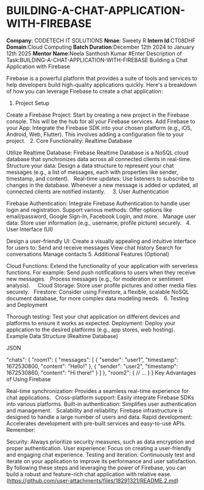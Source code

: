 # BUILDING-A-CHAT-APPLICATION-WITH-FIREBASE
**Company**: CODETECH IT SOLUTIONS
**Nmae**: Sweety R
**Intern Id**:CT08DHF
**Domain**:Cloud Computing
**Batch Duration**:December 12th 2024 to January 12th 2025
**Mentor Name**:Neela Santhosh Kumar
#Enter Description of Task:BUILDING-A-CHAT-APPLICATION-WITH-FIREBASE
Building a Chat Application with Firebase

Firebase is a powerful platform that provides a suite of tools and services to help developers build high-quality applications quickly. Here's a breakdown of how you can leverage Firebase to create a chat application:   

1. Project Setup

Create a Firebase Project: Start by creating a new project in the Firebase console. This will be the hub for all your Firebase services.
Add Firebase to your App: Integrate the Firebase SDK into your chosen platform (e.g., iOS, Android, Web, Flutter). This involves adding a configuration file to your project.   
2. Core Functionality: Realtime Database

Utilize Realtime Database: Firebase Realtime Database is a NoSQL cloud database that synchronizes data across all connected clients in real-time.
Structure your data: Design a data structure to represent your chat messages (e.g., a list of messages, each with properties like sender, timestamp, and content).   
Real-time updates: Use listeners to subscribe to changes in the database. Whenever a new message is added or updated, all connected clients are notified instantly.   
  
3. User Authentication

Firebase Authentication: Integrate Firebase Authentication to handle user login and registration.
Support various methods: Offer options like email/password, Google Sign-In, Facebook Login, and more.   
Manage user data: Store user information (e.g., username, profile picture) securely.
  
4. User Interface (UI)

Design a user-friendly UI: Create a visually appealing and intuitive interface for users to:
Send and receive messages
View chat history
Search for conversations
Manage contacts
5. Additional Features (Optional)

Cloud Functions: Extend the functionality of your application with serverless functions. For example:
Send push notifications to users when they receive new messages.   
Process messages (e.g., for moderation or sentiment analysis).   
  
Cloud Storage: Store user profile pictures and other media files securely.   
Firestore: Consider using Firestore, a flexible, scalable NoSQL document database, for more complex data modeling needs.   
6. Testing and Deployment

Thorough testing: Test your chat application on different devices and platforms to ensure it works as expected.
Deployment: Deploy your application to the desired platforms (e.g., app stores, web hosting).   
Example Data Structure (Realtime Database)

JSON

"chats": {
  "room1": {
    "messages": [
      { "sender": "user1", "timestamp": 1672530800, "content": "Hello!" },
      { "sender": "user2", "timestamp": 1672530860, "content": "Hi there!" }
    ]
  },
  "room2": { 
    // ... 
  }
}
Key Advantages of Using Firebase

Real-time synchronization: Provides a seamless real-time experience for chat applications.   
Cross-platform support: Easily integrate Firebase SDKs into various platforms.
Built-in authentication: Simplifies user authentication and management.   
Scalability and reliability: Firebase infrastructure is designed to handle a large number of users and data.
Rapid development: Accelerates development with pre-built services and easy-to-use APIs.   
Remember:

Security: Always prioritize security measures, such as data encryption and proper authentication.
User experience: Focus on creating a user-friendly and engaging chat experience.
Testing and iteration: Continuously test and iterate on your application to improve its performance and user satisfaction.
By following these steps and leveraging the power of Firebase, you can build a robust and feature-rich chat application with relative ease.
(https://github.com/user-attachments/files/18291321/README.2.md)

